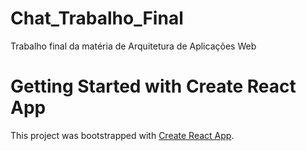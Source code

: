 # Chat_Trabalho_Final
Trabalho final da matéria de Arquitetura de Aplicações Web

# Getting Started with Create React App

This project was bootstrapped with [Create React App](https://github.com/facebook/create-react-app).


